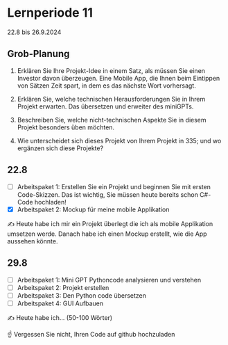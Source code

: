 # Lernperiode 11

22.8 bis 26.9.2024

## Grob-Planung

1. Erklären Sie Ihre Projekt-Idee in einem Satz, als müssen Sie einen Investor davon überzeugen.
   Eine Mobile App, die Ihnen beim Eintippen von Sätzen Zeit spart, in dem es das nächste Wort vorhersagt.
3. Erklären Sie, welche technischen Herausforderungen Sie in Ihrem Projekt erwarten.
   Das übersetzen und erweiter des miniGPTs.
5. Beschreiben Sie, welche nicht-technischen Aspekte Sie in diesem Projekt besonders üben möchten.
   
7. Wie unterscheidet sich dieses Projekt von Ihrem Projekt in 335; und wo ergänzen sich diese Projekte?

## 22.8

- [ ] Arbeitspaket 1: Erstellen Sie ein Projekt und beginnen Sie mit ersten Code-Skizzen. Das ist wichtig, Sie müssen heute bereits schon C#-Code hochladen!
- [x] Arbeitspaket 2: Mockup für meine mobile Applikation

✍️ Heute habe ich mir ein Projekt überlegt die ich als mobile Applikation umsetzen werde. Danach habe ich einen Mockup erstellt, wie die App aussehen könnte.

## 29.8

- [ ] Arbeitspaket 1: Mini GPT Pythoncode analysieren und verstehen
- [ ] Arbeitspaket 2: Projekt erstellen
- [ ] Arbeitspaket 3: Den Python code übersetzen 
- [ ] Arbeitspaket 4: GUI Aufbauen

✍️ Heute habe ich... (50-100 Wörter)

☝️ Vergessen Sie nicht, Ihren Code auf github hochzuladen



